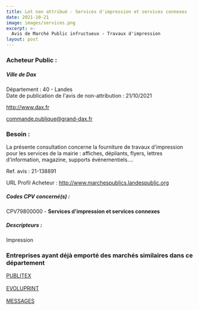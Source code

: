 ```yaml
---
title: Lot non attribué - Services d'impression et services connexes
date: 2021-10-21
image: images/services.png
excerpt: >-
  Avis de Marché Public infructueux - Travaux d'impression
layout: post
---
```


### Acheteur Public :
##### Ville de Dax
Département : 40 - Landes<br/>
Date de publication de l'avis de non-attribution : 21/10/2021


http://www.dax.fr

commande.publique@grand-dax.fr


### Besoin :

La présente consultation concerne la fourniture de travaux d'impression pour les services de la mairie : affiches, dépliants, flyers, lettres d'information, magazine, supports événementiels....

Ref. avis : 21-138891

URL Profil Acheteur : http://www.marchespublics.landespublic.org

##### Codes CPV concerné(s) :
CPV79800000 - **Services d'impression et services connexes** <br/>

##### Descripteurs :
Impression <br/>

### Entreprises ayant déjà emporté des marchés similaires dans ce département
<a href="/entreprise-544/siren-305304784">PUBLITEX</a><br/><br/>
<a href="/entreprise-545/siren-310914478">EVOLUPRINT</a><br/><br/>
<a href="/entreprise-573/siren-720802313">MESSAGES</a><br/><br/>

